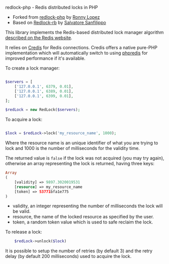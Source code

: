 redlock-php - Redis distributed locks in PHP

* Forked from [redlock-php](https://github.com/ronnylt/redlock-php) by [Ronny Lopez](https://github.com/ronnylt)
* Based on [Redlock-rb](https://github.com/antirez/redlock-rb) by [Salvatore Sanfilippo](https://github.com/antirez)

This library implements the Redis-based distributed lock manager algorithm [described on the Redis website](https://redis.io/topics/distlock).

It relies on [Credis](https://github.com/colinmollenhour/credis) for Redis connections. Credis offers a native pure-PHP implementation which will automatically switch to using [phpredis](https://github.com/phpredis/phpredis) for improved performance if it's available.

To create a lock manager:

```php

$servers = [
    ['127.0.0.1', 6379, 0.01],
    ['127.0.0.1', 6389, 0.01],
    ['127.0.0.1', 6399, 0.01],
];

$redLock = new RedLock($servers);

```

To acquire a lock:

```php

$lock = $redLock->lock('my_resource_name', 1000);

```

Where the resource name is an unique identifier of what you are trying to lock
and 1000 is the number of milliseconds for the validity time.

The returned value is `false` if the lock was not acquired (you may try again),
otherwise an array representing the lock is returned, having three keys:

```php
Array
(
    [validity] => 9897.3020019531
    [resource] => my_resource_name
    [token] => 53771bfa1e775
)
```

* validity, an integer representing the number of milliseconds the lock will be valid.
* resource, the name of the locked resource as specified by the user.
* token, a random token value which is used to safe reclaim the lock.

To release a lock:

```php
    $redLock->unlock($lock)
```

It is possible to setup the number of retries (by default 3) and the retry
delay (by default 200 milliseconds) used to acquire the lock.


